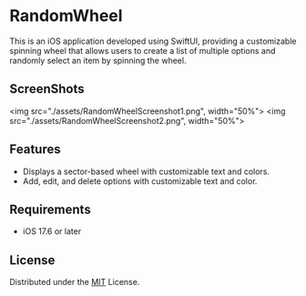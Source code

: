 # RandomWheel

This is an iOS application developed using SwiftUI, providing a customizable spinning wheel that allows users to create a list of multiple options and randomly select an item by spinning the wheel.

## ScreenShots

<img src="./assets/RandomWheelScreenshot1.png", width="50%">
<img src="./assets/RandomWheelScreenshot2.png", width="50%">

## Features

* Displays a sector-based wheel with customizable text and colors.
* Add, edit, and delete options with customizable text and color.

## Requirements

* iOS 17.6 or later

## License

Distributed under the [MIT](LICENSE) License.
